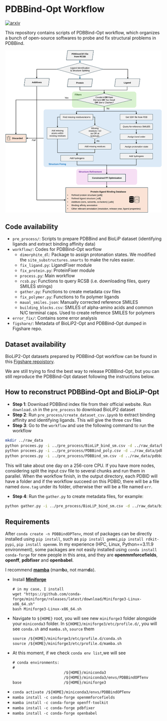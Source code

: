 # PDBBind-Opt Workflow

[![arxiv](https://img.shields.io/badge/arXiv-2411.01223-blue)](https://arxiv.org/abs/2411.01223)

This repository contains scripts of PDBBind-Opt workflow, which organizes a bunch of open-source softwares to probe and fix structural problems in PDBBind.

![workflow](assets/workflow.svg)

## Code availability

+ `pre_process/`: Scripts to prepare PDBBind and BioLiP dataset (identifying ligands and extract binding affinity data)
+ `workflow/`: Codes for PDBBind-Opt worflow
  - `dimorphite_dl`: Package to assign protonation states. We modified the `site_substructures.smarts` to make the rules easier.
  - `fix_ligand.py`: LigandFixer module
  - `fix_protein.py`: ProteinFixer module
  - `process.py`: Main workflow
  - `rcsb.py`: Functions to query RCSB (i.e. downloading files, query SMILES strings)
  - `gather.py`: Functions to create metadata csv files
  - `fix_polymer.py`: Functions to fix polymer ligands
  - `maual_smiles.json`: Manually corrected reference SMILES
  - `building_blocks.csv`: SMILES of alpha-amino acids and common N/C terminal caps. Used to create reference SMILES for polymers
+ `error_fix/`: Contains some error analysis
+ `figshare/`: Metadata of BioLiP2-Opt and PDBBind-Opt dumped in Figshare repo.

## Dataset availability

BioLiP2-Opt datasets prepared by PDBBind-Opt workflow can be found in this [Figshare repoistory](https://figshare.com/collections/PDBBind_Optimization_to_Create_a_High-Quality_Protein-Ligand_Binding_Dataset_for_Binding_Affinity_Prediction/7520133/1).

We are still trying to find the best way to release PDBBind-Opt, but you can still reproduce the PDBBind-Opt dataset following the instructions below.

## How to reconstruct PDBBind-Opt and BioLiP-Opt

+ **Step 1**: Download PDBBind index file from their official website. Run `download.sh` in the `pre_process` to download BioLiP2 dataset
+ **Step 2**: Run `pre_process/create_dataset_csv.ipynb` to extract binding affinity and identifying ligands. This will give the three csv files
+ **Step 3**: Go to the `workflow` and use the following command to run the workflow
```bash
mkdir ../raw_data
python procees.py -i ../pre_process/BioLiP_bind_sm.csv -d ../raw_data/biolip2_opt
python procees.py -i ../pre_process/PDBBind_poly.csv -d ../raw_data/pdbbind_opt_poly --poly
python procees.py -i ../pre_process/PDBBind_sm.csv -d ../raw_data/pdbbind_opt_sm
```
This will take about one day on a 256-core CPU. If you have more nodes, considering split the input csv file to several chunks and run them in parallel. When the workflow finish, in the output directory, each PDBID will have a folder and if the workflow succeed on this PDBID, there will be a file named `done.tag` under its folder, otherwise ther will be a file named `err`. 
+ **Step 4**: Run the `gather.py` to create metadata files, for example:
```bash
python gather.py -i ../pre_process/BioLiP_bind_sm.csv -d ../raw_data/biolip2_opt -o ../figshare/biolip2_opt/biolip2_opt.csv
```
## Requirements
After `conda create -n PDBBindOPTenv`, most of packages can be directly installed using `pip install`, such as `pip install gemmi`,`pip install rdkit-pypi`, `pip install openmm`. In my experience (HPC, Linux, Python==3.11.9 environment), some packages are not easily installed using `conda install conda-forge` for new people in this area, and they are **openmmforcefields**, **openff**, **pdbfixer** and **openbabel**. 

I recommend [**mamba**](https://mamba.readthedocs.io/en/latest/installation/mamba-installation.html) (mam**b**a, not mam**d**a). 

- Install [**Miniforge**](https://github.com/conda-forge/miniforge)
  ```
  # in my case, I install
  wget "https://github.com/conda-forge/miniforge/releases/latest/download/Miniforge3-Linux-x86_64.sh"
  bash Miniforge3-Linux-x86_64.sh
  ```
- Navigate to `${HOME}` root, you will see new `miniforge3` folder alongside your `miniconda3` folder. In `${HOME}/miniforge3/etc/profile.d/`, you will see `conda.sh` and `mamba.sh`, `source` them
  ```
  source /${HOME}/miniforge3/etc/profile.d/conda.sh
  source /${HOME}/miniforge3/etc/profile.d/mamba.sh
  ```
- At this moment, if we check `conda env list`,we will see
  ```
  # conda environments:
  #
                         /${HOME}/miniconda3
                         /${HOME}/miniconda3/envs/PDBBindOPTenv
  base                   /${HOME}/miniforge3
  ```
- `conda activate /${HOME}/miniconda3/envs/PDBBindOPTenv`
- `mamba install -c conda-forge openmmforcefields`
- `mamba install -c conda-forge openff-toolkit`
- `mamba install -c conda-forge pdbfixer`
- `mamba install -c conda-forge openbabel`
    
  
